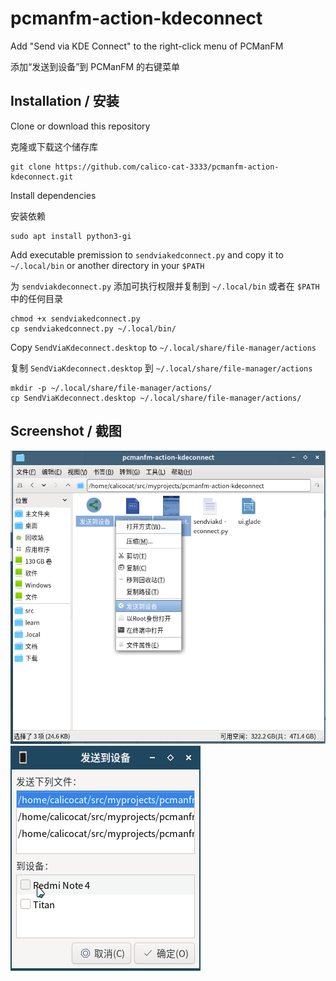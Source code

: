 # pcmanfm-action-kdeconnect

Add "Send via KDE Connect" to the right-click menu of PCManFM

添加“发送到设备”到 PCManFM 的右键菜单

## Installation / 安装

Clone or download this repository

克隆或下载这个储存库

```
git clone https://github.com/calico-cat-3333/pcmanfm-action-kdeconnect.git
```

Install dependencies

安装依赖

```
sudo apt install python3-gi
```

Add executable premission to `sendviakedconnect.py` and copy it to `~/.local/bin` or another directory in your `$PATH`

为 `sendviakdeconnect.py` 添加可执行权限并复制到 `~/.local/bin` 或者在 `$PATH` 中的任何目录

```
chmod +x sendviakedconnect.py
cp sendviakedconnect.py ~/.local/bin/
```

Copy `SendViaKdeconnect.desktop` to `~/.local/share/file-manager/actions`

复制 `SendViaKdeconnect.desktop` 到 `~/.local/share/file-manager/actions`

```
mkdir -p ~/.local/share/file-manager/actions/
cp SendViaKdeconnect.desktop ~/.local/share/file-manager/actions/
```

## Screenshot / 截图

![screenshot1.png](screenshot1.png) ![screenshot2.png](screenshot2.png)
